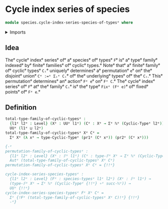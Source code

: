 # Cycle index series of species

```agda
module species.cycle-index-series-species-of-typesᵉ where
```

<details><summary>Imports</summary>

```agda
open import elementary-number-theory.natural-numbersᵉ

open import foundation.dependent-pair-typesᵉ
open import foundation.universe-levelsᵉ

open import univalent-combinatorics.cyclic-finite-typesᵉ
```

</details>

## Idea

Theᵉ cycleᵉ indexᵉ seriesᵉ ofᵉ aᵉ speciesᵉ ofᵉ typesᵉ `F`ᵉ isᵉ aᵉ typeᵉ familyᵉ indexedᵉ byᵉ
finiteᵉ familiesᵉ ofᵉ cyclicᵉ types.ᵉ Noteᵉ thatᵉ aᵉ finiteᵉ familyᵉ ofᵉ cyclicᵉ typesᵉ `Cᵢ`ᵉ
uniquelyᵉ determinesᵉ aᵉ permutationᵉ `e`ᵉ onᵉ theᵉ disjointᵉ unionᵉ `Cᵉ :=ᵉ Σᵢᵉ Cᵢ`ᵉ ofᵉ theᵉ
underlyingᵉ typesᵉ ofᵉ theᵉ `Cᵢ`.ᵉ Thisᵉ permutationᵉ determinesᵉ anᵉ actionᵉ `Fᵉ e`ᵉ onᵉ
`Fᵉ C`.ᵉ Theᵉ cycleᵉ indexᵉ seriesᵉ ofᵉ `F`ᵉ atᵉ theᵉ familyᵉ `Cᵢ`ᵉ isᵉ theᵉ typeᵉ `Fixᵉ (Fᵉ e)`ᵉ
ofᵉ fixedᵉ pointsᵉ ofᵉ `Fᵉ e`.ᵉ

## Definition

```agda
total-type-family-of-cyclic-typesᵉ :
  {l1ᵉ l2ᵉ : Level} (Xᵉ : UUᵉ l1ᵉ) (Cᵉ : Xᵉ → Σᵉ ℕᵉ (Cyclic-Typeᵉ l2ᵉ)) →
  UUᵉ (l1ᵉ ⊔ l2ᵉ)
total-type-family-of-cyclic-typesᵉ Xᵉ Cᵉ =
  Σᵉ Xᵉ (λ xᵉ → type-Cyclic-Typeᵉ (pr1ᵉ (Cᵉ xᵉ)) (pr2ᵉ (Cᵉ xᵉ)))

{-ᵉ
permutation-family-of-cyclic-typesᵉ :
  {l1ᵉ l2ᵉ : Level} (Xᵉ : 𝔽ᵉ l1ᵉ) (Cᵉ : type-𝔽ᵉ Xᵉ → Σᵉ ℕᵉ (Cyclic-Typeᵉ l2ᵉ)) →
  Autᵉ (total-type-family-of-cyclic-typesᵉ Xᵉ Cᵉ)
permutation-family-of-cyclic-typesᵉ Xᵉ Cᵉ = {!!ᵉ}

cycle-index-series-species-typesᵉ :
  {l1ᵉ l2ᵉ : Level} (Fᵉ : species-typesᵉ l1ᵉ l2ᵉ) (Xᵉ : 𝔽ᵉ l1ᵉ) →
  (type-𝔽ᵉ Xᵉ → Σᵉ ℕᵉ (Cyclic-Typeᵉ {!!ᵉ} ∘ᵉ succ-ℕᵉ)) →
  UUᵉ {!!ᵉ}
cycle-index-series-species-typesᵉ Fᵉ Xᵉ Cᵉ =
  Σᵉ {!Fᵉ (total-type-family-of-cyclic-typesᵉ Xᵉ C)!ᵉ} {!!ᵉ}
  -ᵉ}
```